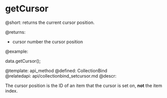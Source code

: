 getCursor
=============


@short:
	returns the current cursor position.

@returns:
- cursor      number      the cursor position
	

@example:

data.getCursor();


@template:	api_method
@defined:	CollectionBind	
@relatedapi:
	 api/collectionbind_setcursor.md
@descr:

The cursor position is the ID of an item that the cursor is set on, **not** the item index.